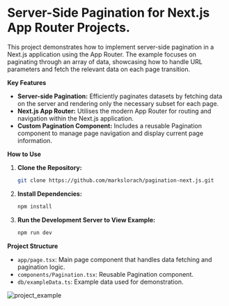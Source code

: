 # Server-Side Pagination for Next.js App Router Projects.

This project demonstrates how to implement server-side pagination in a Next.js application using the App Router. The example focuses on paginating through an array of data, showcasing how to handle URL parameters and fetch the relevant data on each page transition.

**Key Features**

- **Server-side Pagination:** Efficiently paginates datasets by fetching data on the server and rendering only the necessary subset for each page.
- **Next.js App Router:** Utilises the modern App Router for routing and navigation within the Next.js application.
- **Custom Pagination Component:** Includes a reusable Pagination component to manage page navigation and display current page information.

**How to Use**

1. **Clone the Repository:**
   ```bash
   git clone https://github.com/markslorach/pagination-next.js.git
   ```
   
2. **Install Dependencies:**
   ```bash
   npm install
   ```
   
3. **Run the Development Server to View Example:**
   ```bash
   npm run dev
   ```

**Project Structure**

- `app/page.tsx`: Main page component that handles data fetching and pagination logic.
- `components/Pagination.tsx`: Reusable Pagination component.
- `db/exampleData.ts`: Example data used for demonstration.
  
![project_example](https://github.com/markslorach/pagination-next.js/assets/15185553/f172ad64-8b65-40f4-95e4-4a020009d411)
